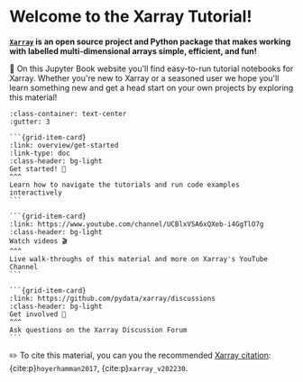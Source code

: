 # Welcome to the Xarray Tutorial!

**[`Xarray`](https://xarray.dev) is an open source project and Python package that makes working with labelled multi-dimensional arrays simple, efficient, and fun!**

📖 On this Jupyter Book website you'll find easy-to-run tutorial notebooks for Xarray. Whether you're new to Xarray or a seasoned user we hope you'll learn something new and get a head start on your own projects by exploring this material!

````{grid}
:class-container: text-center
:gutter: 3

```{grid-item-card}
:link: overview/get-started
:link-type: doc
:class-header: bg-light
Get started! 🚀
^^^
Learn how to navigate the tutorials and run code examples interactively
```

```{grid-item-card}
:link: https://www.youtube.com/channel/UCBlxVSA6xQXeb-i4GgTlO7g
:class-header: bg-light
Watch videos 🎬
^^^
Live walk-throughs of this material and more on Xarray's YouTube Channel
```

```{grid-item-card}
:link: https://github.com/pydata/xarray/discussions
:class-header: bg-light
Get involved 🙋
^^^
Ask questions on the Xarray Discussion Forum
```

````

✏️ To cite this material, you can you the recommended [Xarray citation](https://docs.xarray.dev/en/stable/getting-started-guide/faq.html#how-should-i-cite-xarray): {cite:p}`hoyerhamman2017`, {cite:p}`xarray_v202230`.

